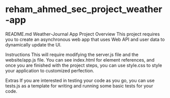 # reham_ahmed_sec_project_weather-app

README.md
Weather-Journal App Project
Overview
This project requires you to create an asynchronous web app that uses Web API and user data to dynamically update the UI.

Instructions
This will require modifying the server.js file and the website/app.js file. You can see index.html for element references, and once you are finished with the project steps, you can use style.css to style your application to customized perfection.

Extras
If you are interested in testing your code as you go, you can use tests.js as a template for writing and running some basic tests for your code.
 
